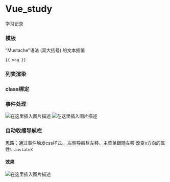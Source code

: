 # Vue_study
学习记录
### 模板
“Mustache”语法 (双大括号) 的文本插值

```html
{{ msg }}
```

### 列表渲染

### class绑定

### 事件处理
![在这里插入图片描述](https://img-blog.csdnimg.cn/20201120142837687.gif#pic_center)
![在这里插入图片描述](https://img-blog.csdnimg.cn/20201120142902674.gif#pic_center)

### 自动收缩导航栏
思路：通过事件触发css样式。
左侧导航栏左移，主菜单跟随左移
改变x方向的属性`translateX`
#### 效果
![在这里插入图片描述](https://img-blog.csdnimg.cn/2020111910482428.gif#pic_center)


